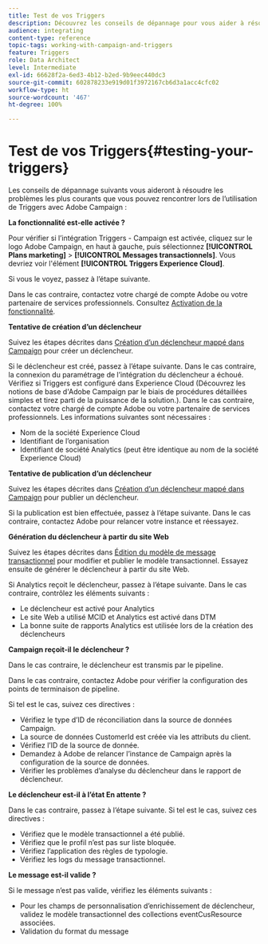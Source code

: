 ```yaml
---
title: Test de vos Triggers
description: Découvrez les conseils de dépannage pour vous aider à résoudre les problèmes les plus courants que vous pouvez rencontrer lors de l'utilisation de Triggers avec Adobe Campaign.
audience: integrating
content-type: reference
topic-tags: working-with-campaign-and-triggers
feature: Triggers
role: Data Architect
level: Intermediate
exl-id: 66628f2a-6ed3-4b12-b2ed-9b9eec440dc3
source-git-commit: 602878233e919d01f3972167cb6d3a1acc4cfc02
workflow-type: ht
source-wordcount: '467'
ht-degree: 100%

---
```


# Test de vos Triggers{#testing-your-triggers}

Les conseils de dépannage suivants vous aideront à résoudre les problèmes les plus courants que vous pouvez rencontrer lors de l’utilisation de Triggers avec Adobe Campaign :

**La fonctionnalité est-elle activée ?**

Pour vérifier si l’intégration Triggers - Campaign est activée, cliquez sur le logo Adobe Campaign, en haut à gauche, puis sélectionnez **[!UICONTROL Plans marketing]** > **[!UICONTROL Messages transactionnels]**. Vous devriez voir l&#39;élément **[!UICONTROL Triggers Experience Cloud]**.

Si vous le voyez, passez à l’étape suivante.

Dans le cas contraire, contactez votre chargé de compte Adobe ou votre partenaire de services professionnels. Consultez [Activation de la fonctionnalité](../../integrating/using/configuring-triggers-in-experience-cloud.md#activating-the-functionality).

**Tentative de création d’un déclencheur**

Suivez les étapes décrites dans [Création d’un déclencheur mappé dans Campaign](../../integrating/using/using-triggers-in-campaign.md#creating-a-mapped-trigger-in-campaign) pour créer un déclencheur.

Si le déclencheur est créé, passez à l’étape suivante. Dans le cas contraire, la connexion du paramétrage de l’intégration du déclencheur a échoué. Vérifiez si Triggers est configuré dans Experience Cloud (Découvrez les notions de base d&#39;Adobe Campaign par le biais de procédures détaillées simples et tirez parti de la puissance de la solution.). Dans le cas contraire, contactez votre chargé de compte Adobe ou votre partenaire de services professionnels. Les informations suivantes sont nécessaires :

* Nom de la société Experience Cloud
* Identifiant de l’organisation
* Identifiant de société Analytics (peut être identique au nom de la société Experience Cloud)

**Tentative de publication d’un déclencheur**

Suivez les étapes décrites dans [Création d’un déclencheur mappé dans Campaign](../../integrating/using/using-triggers-in-campaign.md#creating-a-mapped-trigger-in-campaign) pour publier un déclencheur.

Si la publication est bien effectuée, passez à l’étape suivante. Dans le cas contraire, contactez Adobe pour relancer votre instance et réessayez.

**Génération du déclencheur à partir du site Web**

Suivez les étapes décrites dans [Édition du modèle de message transactionnel](../../integrating/using/using-triggers-in-campaign.md#editing-the-transactional-message-template) pour modifier et publier le modèle transactionnel. Essayez ensuite de générer le déclencheur à partir du site Web.

Si Analytics reçoit le déclencheur, passez à l’étape suivante. Dans le cas contraire, contrôlez les éléments suivants :

* Le déclencheur est activé pour Analytics
* Le site Web a utilisé MCID et Analytics est activé dans DTM
* La bonne suite de rapports Analytics est utilisée lors de la création des déclencheurs

**Campaign reçoit-il le déclencheur ?**

Dans le cas contraire, le déclencheur est transmis par le pipeline.

Dans le cas contraire, contactez Adobe pour vérifier la configuration des points de terminaison de pipeline.

Si tel est le cas, suivez ces directives :

* Vérifiez le type d’ID de réconciliation dans la source de données Campaign.
* La source de données CustomerId est créée via les attributs du client.
* Vérifiez l’ID de la source de donnée.
* Demandez à Adobe de relancer l’instance de Campaign après la configuration de la source de données.
* Vérifier les problèmes d’analyse du déclencheur dans le rapport de déclencheur.

**Le déclencheur est-il à l’état En attente ?**

Dans le cas contraire, passez à l’étape suivante. Si tel est le cas, suivez ces directives :

* Vérifiez que le modèle transactionnel a été publié.
* Vérifiez que le profil n’est pas sur liste bloquée.
* Vérifiez l’application des règles de typologie.
* Vérifiez les logs du message transactionnel.

**Le message est-il valide ?**

Si le message n’est pas valide, vérifiez les éléments suivants :

* Pour les champs de personnalisation d’enrichissement de déclencheur, validez le modèle transactionnel des collections eventCusResource associées.
* Validation du format du message
